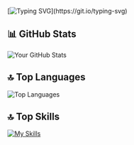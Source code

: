[![Typing SVG](https://readme-typing-svg.demolab.com/?lines=Hello,+I'm+mrludvigi+👋;)](https://git.io/typing-svg)

## 📊 GitHub Stats
![Your GitHub Stats](https://github-readme-stats.vercel.app/api?username=mrludvigi&show_icons=true&theme=radical)

## 🔝 Top Languages
![Top Languages](https://github-readme-stats.vercel.app/api/top-langs/?username=mrludvigi&layout=compact&theme=radical)

## 🔝 Top Skills
[![My Skills](https://skillicons.dev/icons?i=html,css,js,apple)](https://skillicons.dev)
